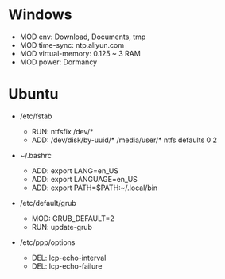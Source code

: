 # Windows

- MOD env: Download, Documents, tmp
- MOD time-sync: ntp.aliyun.com
- MOD virtual-memory:  0.125 ~ 3 RAM
- MOD power: Dormancy

# Ubuntu
  
- /etc/fstab
  - RUN: ntfsfix /dev/*
  - ADD: /dev/disk/by-uuid/* /media/user/* ntfs defaults 0 2

- ~/.bashrc
  - ADD: export LANG=en_US
  - ADD: export LANGUAGE=en_US
  - ADD: export PATH=$PATH:~/.local/bin
  
- /etc/default/grub
  - MOD: GRUB_DEFAULT=2
  - RUN: update-grub
  
- /etc/ppp/options
  - DEL: lcp-echo-interval
  - DEL: lcp-echo-failure
